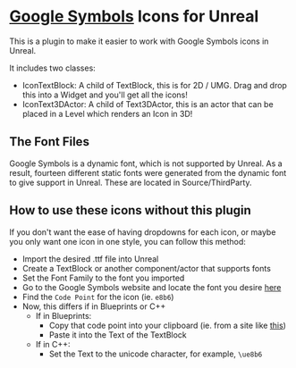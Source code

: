 # [Google Symbols](https://fonts.google.com/icons) Icons for Unreal

This is a plugin to make it easier to work with Google Symbols icons in Unreal. 

It includes two classes:

- IconTextBlock: A child of TextBlock, this is for 2D / UMG. Drag and drop this into a Widget and you'll get all the icons!
- IconText3DActor: A child of Text3DActor, this is an actor that can be placed in a Level which renders an Icon in 3D!

## The Font Files

Google Symbols is a dynamic font, which is not supported by Unreal. As a result, fourteen different static fonts were generated from the dynamic font to give support in Unreal. These are located in Source/ThirdParty. 

## How to use these icons without this plugin

If you don't want the ease of having dropdowns for each icon, or maybe you only want one icon in one style, you can follow this method:

- Import the desired .ttf file into Unreal
- Create a TextBlock or another component/actor that supports fonts
- Set the Font Family to the font you imported
- Go to the Google Symbols website and locate the font you desire [here](https://fonts.google.com/icons)
- Find the `Code Point` for the icon (ie. `e8b6`)
- Now, this differs if in Blueprints or C++
    - If in Blueprints: 
        - Copy that code point into your clipboard (ie. from a site like [this](https://jrgraphix.net/r/Unicode/E000-F8FF))
        - Paste it into the Text of the TextBlock
    - If in C++:
        - Set the Text to the unicode character, for example, `\ue8b6`